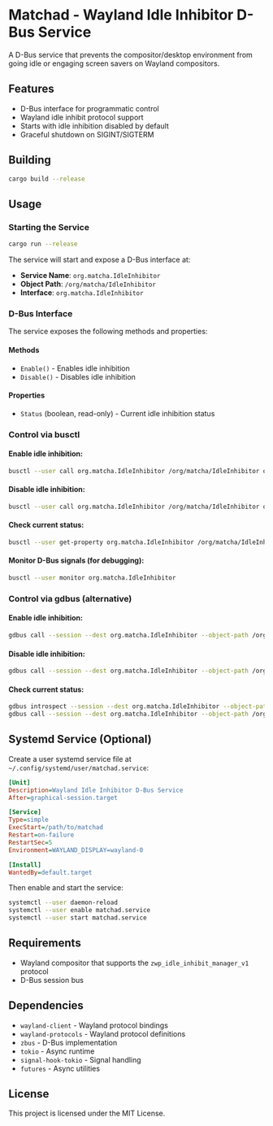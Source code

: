 # Matchad - Wayland Idle Inhibitor D-Bus Service

A D-Bus service that prevents the compositor/desktop environment from going idle or engaging screen savers on Wayland compositors.

## Features

- D-Bus interface for programmatic control
- Wayland idle inhibit protocol support
- Starts with idle inhibition disabled by default
- Graceful shutdown on SIGINT/SIGTERM

## Building

```bash
cargo build --release
```

## Usage

### Starting the Service

```bash
cargo run --release
```

The service will start and expose a D-Bus interface at:
- **Service Name**: `org.matcha.IdleInhibitor`
- **Object Path**: `/org/matcha/IdleInhibitor`
- **Interface**: `org.matcha.IdleInhibitor`

### D-Bus Interface

The service exposes the following methods and properties:

#### Methods

- `Enable()` - Enables idle inhibition
- `Disable()` - Disables idle inhibition

#### Properties

- `Status` (boolean, read-only) - Current idle inhibition status

### Control via busctl

#### Enable idle inhibition:
```bash
busctl --user call org.matcha.IdleInhibitor /org/matcha/IdleInhibitor org.matcha.IdleInhibitor Enable
```

#### Disable idle inhibition:
```bash
busctl --user call org.matcha.IdleInhibitor /org/matcha/IdleInhibitor org.matcha.IdleInhibitor Disable
```

#### Check current status:
```bash
busctl --user get-property org.matcha.IdleInhibitor /org/matcha/IdleInhibitor org.matcha.IdleInhibitor Status
```

#### Monitor D-Bus signals (for debugging):
```bash
busctl --user monitor org.matcha.IdleInhibitor
```

### Control via gdbus (alternative)

#### Enable idle inhibition:
```bash
gdbus call --session --dest org.matcha.IdleInhibitor --object-path /org/matcha/IdleInhibitor --method org.matcha.IdleInhibitor.Enable
```

#### Disable idle inhibition:
```bash
gdbus call --session --dest org.matcha.IdleInhibitor --object-path /org/matcha/IdleInhibitor --method org.matcha.IdleInhibitor.Disable
```

#### Check current status:
```bash
gdbus introspect --session --dest org.matcha.IdleInhibitor --object-path /org/matcha/IdleInhibitor
gdbus call --session --dest org.matcha.IdleInhibitor --object-path /org/matcha/IdleInhibitor --method org.freedesktop.DBus.Properties.Get org.matcha.IdleInhibitor Status
```

## Systemd Service (Optional)

Create a user systemd service file at `~/.config/systemd/user/matchad.service`:

```ini
[Unit]
Description=Wayland Idle Inhibitor D-Bus Service
After=graphical-session.target

[Service]
Type=simple
ExecStart=/path/to/matchad
Restart=on-failure
RestartSec=5
Environment=WAYLAND_DISPLAY=wayland-0

[Install]
WantedBy=default.target
```

Then enable and start the service:

```bash
systemctl --user daemon-reload
systemctl --user enable matchad.service
systemctl --user start matchad.service
```

## Requirements

- Wayland compositor that supports the `zwp_idle_inhibit_manager_v1` protocol
- D-Bus session bus

## Dependencies

- `wayland-client` - Wayland protocol bindings
- `wayland-protocols` - Wayland protocol definitions
- `zbus` - D-Bus implementation
- `tokio` - Async runtime
- `signal-hook-tokio` - Signal handling
- `futures` - Async utilities

## License

This project is licensed under the MIT License.
